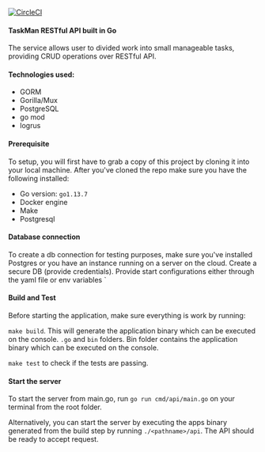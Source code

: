 [![CircleCI](https://circleci.com/gh/Gidraff/task-manager-service/tree/develop.svg?style=svg)](https://circleci.com/gh/Gidraff/task-manager-service/?branch=develop)
#### TaskMan RESTful API built in Go
The service allows user to divided work into small manageable tasks, providing CRUD operations over RESTful API.

#### Technologies used:

* GORM
* Gorilla/Mux
* PostgreSQL
* go mod
* logrus

#### Prerequisite
To setup, you will first have to grab a copy of this project by cloning it into your local machine. After you've cloned the repo make sure you have the following installed: 

- Go version: `go1.13.7`
- Docker engine
- Make
- Postgresql

#### Database connection
To create a db connection for testing purposes, make sure you've installed Postgres or you have an instance running on a server on the cloud. Create a secure DB (provide credentials). Provide start configurations either through the yaml file or env variables 
`
#### Build and Test

Before starting the application, make sure everything is work by running:

```make build```. This will generate the application binary which can be executed on the console. `.go` and `bin` folders. Bin folder contains the application binary which can be executed on the console.

`make test` to check if the tests are passing.

#### Start the server

To start the server from main.go, run `go run cmd/api/main.go` on your terminal from the root folder.

Alternatively, you can start the server by executing the apps binary generated from the build step by running `./<pathname>/api`.
The API should be ready to accept request. 

